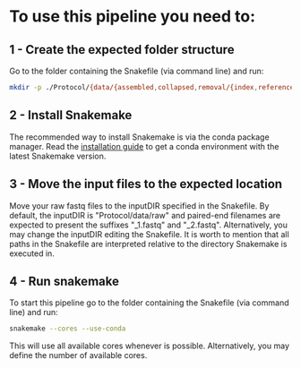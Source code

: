 # To use this pipeline you need to:

## 1 - Create the expected folder structure

Go to the folder containing the Snakefile (via command line) and run:

```bash
mkdir -p ./Protocol/{data/{assembled,collapsed,removal/{index,reference},raw,trimmed},alignment/{db,index},taxonomic/{db},functional}
```

## 2 - Install Snakemake

The recommended way to install Snakemake is via the conda package manager. Read the [installation guide](https://snakemake.readthedocs.io/en/stable/getting_started/installation.html) to get a conda environment with the latest Snakemake version.

## 3 - Move the input files to the expected location

Move your raw fastq files to the inputDIR specified in the Snakefile. By default, the inputDIR is "Protocol/data/raw" and paired-end filenames are expected to present the suffixes "_1.fastq" and "_2.fastq". Alternatively, you may change the inputDIR editing the Snakefile. It is worth to mention that all paths in the Snakefile are interpreted relative to the directory Snakemake is executed in.

## 4 - Run snakemake

To start this pipeline go to the folder containing the Snakefile (via command line) and run:

```bash
snakemake --cores --use-conda
```

This will use all available cores whenever is possible. Alternatively, you may define the number of available cores.
